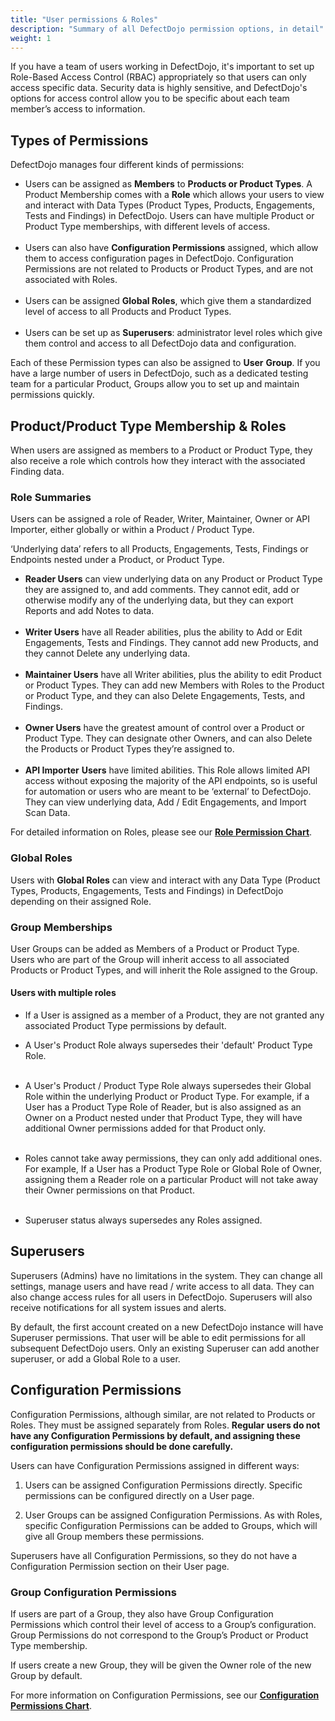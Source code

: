 ```yaml
---
title: "User permissions & Roles"
description: "Summary of all DefectDojo permission options, in detail"
weight: 1
---
```


If you have a team of users working in DefectDojo, it's important to set up Role\-Based Access Control (RBAC) appropriately so that users can only access specific data. Security data is highly sensitive, and DefectDojo's options for access control allow you to be specific about each team member’s access to information.

## Types of Permissions

DefectDojo manages four different kinds of permissions:

* Users can be assigned as **Members** to **Products or Product Types**. A Product Membership comes with a **Role** which allows your users to view and interact with Data Types (Product Types, Products, Engagements, Tests and Findings) in DefectDojo. Users can have multiple Product or Product Type memberships, with different levels of access.   
​
* Users can also have **Configuration Permissions** assigned, which allow them to access configuration pages in DefectDojo. Configuration Permissions are not related to Products or Product Types, and are not associated with Roles.  
​
* Users can be assigned **Global Roles**, which give them a standardized level of access to all Products and Product Types.  
​
* Users can be set up as **Superusers**: administrator level roles which give them control and access to all DefectDojo data and configuration.

Each of these Permission types can also be assigned to **User** **Group**. If you have a large number of users in DefectDojo, such as a dedicated testing team for a particular Product, Groups allow you to set up and maintain permissions quickly.

## Product/Product Type Membership \& Roles

When users are assigned as members to a Product or Product Type, they also receive a role which controls how they interact with the associated Finding data.

### Role Summaries

Users can be assigned a role of Reader, Writer, Maintainer, Owner or API Importer, either globally or within a Product / Product Type.

‘Underlying data’ refers to all Products, Engagements, Tests, Findings or Endpoints nested under a Product, or Product Type.

* **Reader Users** can view underlying data on any Product or Product Type they are assigned to, and add comments. They cannot edit, add or otherwise modify any of the underlying data, but they can export Reports and add Notes to data.  
​
* **Writer Users** have all Reader abilities, plus the ability to Add or Edit Engagements, Tests and Findings. They cannot add new Products, and they cannot Delete any underlying data.  
​
* **Maintainer Users** have all Writer abilities, plus the ability to edit Product or Product Types. They can add new Members with Roles to the Product or Product Type, and they can also Delete Engagements, Tests, and Findings.  
​
* **Owner Users** have the greatest amount of control over a Product or Product Type. They can designate other Owners, and can also Delete the Products or Product Types they’re assigned to.  
​
* **API Importer** **Users** have limited abilities. This Role allows limited API access without exposing the majority of the API endpoints, so is useful for automation or users who are meant to be ‘external’ to DefectDojo. They can view underlying data, Add / Edit Engagements, and Import Scan Data.

For detailed information on Roles, please see our **[Role Permission Chart](../user-permission-charts/)**.

### Global Roles

Users with **Global Roles** can view and interact with any Data Type (Product Types, Products, Engagements, Tests and Findings) in DefectDojo depending on their assigned Role.

### Group Memberships

User Groups can be added as Members of a Product or Product Type. Users who are part of the Group will inherit access to all associated Products or Product Types, and will inherit the Role assigned to the Group.

#### Users with multiple roles

* If a User is assigned as a member of a Product, they are not granted any associated Product Type permissions by default.

* A User's Product Role always supersedes their 'default' Product Type Role.  
​
* A User's Product / Product Type Role always supersedes their Global Role within the underlying Product or Product Type. For example, if a User has a Product Type Role of Reader, but is also assigned as an Owner on a Product nested under that Product Type, they will have additional Owner permissions added for that Product only.   
​
* Roles cannot take away permissions, they can only add additional ones. For example, If a User has a Product Type Role or Global Role of Owner, assigning them a Reader role on a particular Product will not take away their Owner permissions on that Product.  
​
* Superuser status always supersedes any Roles assigned.

## Superusers

Superusers (Admins) have no limitations in the system. They can change all settings, manage users and have read / write access to all data. They can also change access rules for all users in DefectDojo. Superusers will also receive notifications for all system issues and alerts.

By default, the first account created on a new DefectDojo instance will have Superuser permissions. That user will be able to edit permissions for all subsequent DefectDojo users. Only an existing Superuser can add another superuser, or add a Global Role to a user. 

## Configuration Permissions

Configuration Permissions, although similar, are not related to Products or Roles. They must be assigned separately from Roles. **Regular** **users do not have any Configuration Permissions by default, and assigning these configuration permissions should be done carefully.**

Users can have Configuration Permissions assigned in different ways:

1. Users can be assigned Configuration Permissions directly. Specific permissions can be configured directly on a User page.  

2. User Groups can be assigned Configuration Permissions. As with Roles, specific Configuration Permissions can be added to Groups, which will give all Group members these permissions.

Superusers have all Configuration Permissions, so they do not have a Configuration Permission section on their User page.

### Group Configuration Permissions

If users are part of a Group, they also have Group Configuration Permissions which control their level of access to a Group’s configuration. Group Permissions do not correspond to the Group’s Product or Product Type membership.

If users create a new Group, they will be given the Owner role of the new Group by default.

For more information on Configuration Permissions, see our **[Configuration Permissions Chart](../user_permission_chart/#configuration-permission-chart)**.
